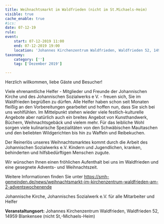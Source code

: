 ```yaml
---
title: Weihnachtsmarkt im Waldfrieden (nicht im St.Michaels-Heim)
visible: true
cache_enable: true
#ics: 
date: 07-12-19
rule: 
event:
	start: 07-12-2019 11:00
	end: 07-12-2019 19:00
	location: 'Johannes Kirchenzentrum Waldfrieden, Waldfrieden 52, 14959 Blankensee (nicht St,-Michaels-Heim)'
taxonomy:
	category: ['']
	tag: ['Dezember 2019']

---
```

Herzlich willkommen, liebe Gäste und Besucher!

Viele ehrenamtliche Helfer - Mitglieder und Freunde der Johannischen Kirche und des Johannischen Sozialwerks e V. - freuen sich, Sie im Waldfrieden begrüßen zu dürfen. Alle Helfer haben schon seit Monaten fleißig an den Vorbereitungen gearbeitet und hoffen nun, dass Sie sich bei uns wohlfühlen.
Im Mittelpunkt stehen wieder viele festlich-kulturelle Angebote aber natürlich auch ein breites Angebot von Kunsthandwerk, Büchern, Weihnachtsgebäck und vielem mehr. Für das leibliche Wohl sorgen viele kulinarische Spezialitäten von den Schwäbischen Maultaschen und den beliebten Wildgerichten bis hin zu Waffeln und Reibekuchen.

Der Reinerlös unseres Weihnachtsmarktes kommt durch die Arbeit des Johannischen Sozialwerks e.V. Kindern und Jugendlichen, kranken, behinderten und hilfsbedürftigen Menschen zugute.

Wir wünschen Ihnen einen fröhlichen Aufenthalt bei uns im Waldfrieden und eine gesegnete Advents- und Weihnachtszeit.

Weitere Informationen finden Sie unter https://smh-gemeinden.de/news/weihnachtsmarkt-im-kirchenzentrum-waldfrieden-am-2-adventswochenende

Johannische Kirche, Johannisches Sozialwerk e.V.
für alle Mitarbeiter und Helfer


**Veranstaltungsort:** Johannes Kirchenzentrum Waldfrieden, Waldfrieden 52, 14959 Blankensee (nicht St,-Michaels-Heim)

